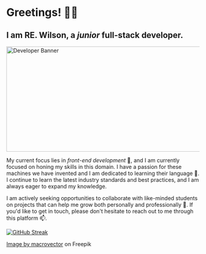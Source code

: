 # Greetings! 👋🏾

##  I am <strong>RE. Wilson</strong>, a *junior* full-stack developer.

<img src="https://i.ibb.co/R9SXLHZ/6869595-29045.jpg" alt="Developer Banner" width="1000" height="275">

My current focus lies in *front-end development* 👀, and I am currently focused on honing my skills in this domain. I have a passion for these machines we have invented and I am dedicated to learning their language 🌱. I  continue to learn the latest industry standards and best practices, and I am always eager to expand my knowledge.

I am actively seeking opportunities to collaborate with like-minded students on projects that can help me grow both personally and professionally 💞️. If you'd like to get in touch, please don't hesitate to reach out to me through this platform 📫.
<!---
RW2023/RW2023 is a ✨ special ✨ repository because its `README.md` (this file) appears on your GitHub profile.
You can click the Preview link to take a look at your changes.
--->
[![GitHub Streak](https://streak-stats.demolab.com?user=RW2023&theme=neon-dark&hide_border=true&border_radius=6.8&date_format=M%20j%5B%2C%20Y%5D)](https://git.io/streak-stats)

<a href="https://www.freepik.com/free-vector/colored-isometric-programmers-composition-with-software-development-description-man-sit-work_6869595.htm#page=2&query=html%20css%20javascript&position=49&from_view=search&track=ais">Image by macrovector</a> on Freepik
